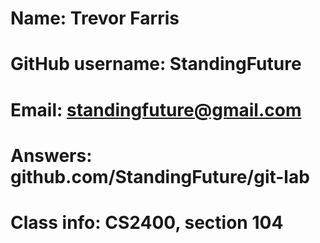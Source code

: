# Name: Trevor Farris
# GitHub username: StandingFuture
# Email: standingfuture@gmail.com
# Answers: github.com/StandingFuture/git-lab
# Class info: CS2400, section 104
